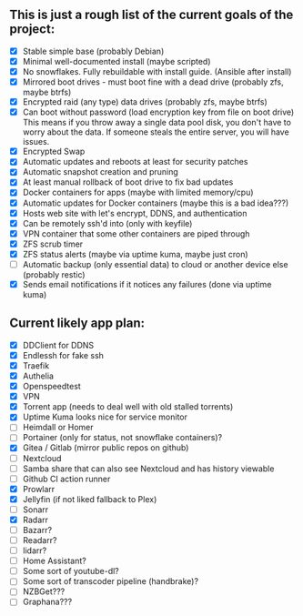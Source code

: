 ## This is just a rough list of the current goals of the project:

- [x] Stable simple base (probably Debian)
- [x] Minimal well-documented install (maybe scripted)
- [x] No snowflakes. Fully rebuildable with install guide. (Ansible after install)
- [x] Mirrored boot drives - must boot fine with a dead drive (probably zfs, maybe btrfs)
- [x] Encrypted raid (any type) data drives (probably zfs, maybe btrfs)
- [x] Can boot without password (load encryption key from file on boot drive) This means if you throw away a single data pool disk, you don't have to worry about the data. If someone steals the entire server, you will have issues.
- [x] Encrypted Swap
- [x] Automatic updates and reboots at least for security patches
- [x] Automatic snapshot creation and pruning
- [x] At least manual rollback of boot drive to fix bad updates
- [x] Docker containers for apps (maybe with limited memory/cpu)
- [x] Automatic updates for Docker containers (maybe this is a bad idea???)
- [x] Hosts web site with let's encrypt, DDNS, and authentication
- [x] Can be remotely ssh'd into (only with keyfile)
- [x] VPN container that some other containers are piped through
- [x] ZFS scrub timer
- [x] ZFS status alerts (maybe via uptime kuma, maybe just cron)
- [ ] Automatic backup (only essential data) to cloud or another device else (probably restic)
- [x] Sends email notifications if it notices any failures (done via uptime kuma)

## Current likely app plan:

- [x] DDClient for DDNS
- [x] Endlessh for fake ssh
- [x] Traefik
- [x] Authelia
- [x] Openspeedtest
- [x] VPN
- [x] Torrent app (needs to deal well with old stalled torrents)
- [x] Uptime Kuma looks nice for service monitor
- [ ] Heimdall or Homer
- [ ] Portainer (only for status, not snowflake containers)?
- [x] Gitea / Gitlab (mirror public repos on github)
- [ ] Nextcloud
- [ ] Samba share that can also see Nextcloud and has history viewable
- [ ] Github CI action runner
- [x] Prowlarr
- [x] Jellyfin (if not liked fallback to Plex)
- [ ] Sonarr
- [x] Radarr
- [ ] Bazarr?
- [ ] Readarr?
- [ ] lidarr?
- [ ] Home Assistant?
- [ ] Some sort of youtube-dl?
- [ ] Some sort of transcoder pipeline (handbrake)?
- [ ] NZBGet???
- [ ] Graphana???
